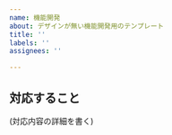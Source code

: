 ```yaml
---
name: 機能開発
about: デザインが無い機能開発用のテンプレート
title: ''
labels: ''
assignees: ''

---
```


## 対応すること
(対応内容の詳細を書く)
